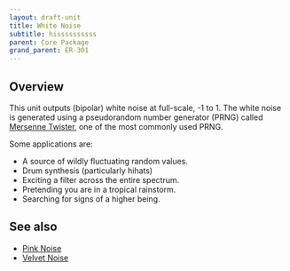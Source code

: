 ```yaml
---
layout: draft-unit
title: White Noise
subtitle: hissssssssss
parent: Core Package
grand_parent: ER-301
---
```


## Overview

This unit outputs (bipolar) white noise at full-scale, -1 to 1.  The white noise is generated using a pseudorandom number generator (PRNG) called [Mersenne Twister](https://en.wikipedia.org/wiki/Mersenne_Twister), one of the most commonly used PRNG.

Some applications are:
* A source of wildly fluctuating random values.
* Drum synthesis (particularly hihats)
* Exciting a filter across the entire spectrum.
* Pretending you are in a tropical rainstorm.
* Searching for signs of a higher being.

## See also
* [Pink Noise](pink-noise)
* [Velvet Noise](velvet-noise)